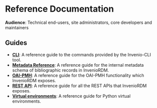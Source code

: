 # Reference Documentation

**Audience**: Technical end-users, site administrators, core developers and maintainers

## Guides

- **[CLI](cli.md)**: A reference guide to the commands provided by the Invenio-CLI tool.
- **[Metadata Reference](metadata.md)**: A reference guide for the internal metadata schema of bibliographic records in InvenioRDM.
- **[OAI-PMH](oai_pmh.md)**: A reference guide for the OAI-PMH functionality which InvenioRDM exposes.
- **[REST API](rest_api_index.md)**: A reference guide for all the REST APIs that InvenioRDM exposes.
- **[Virtual environments](virtualenvs.md)**: A reference guide for Python virtual environments.
